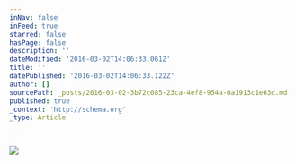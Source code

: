 ```yaml
---
inNav: false
inFeed: true
starred: false
hasPage: false
description: ''
dateModified: '2016-03-02T14:06:33.061Z'
title: ''
datePublished: '2016-03-02T14:06:33.122Z'
author: []
sourcePath: _posts/2016-03-02-3b72c085-23ca-4ef8-954a-0a1913c1e63d.md
published: true
_context: 'http://schema.org'
_type: Article

---
```

![](https://the-grid-user-content.s3-us-west-2.amazonaws.com/b3c0232e-5ef2-48a6-9ac1-ca5f3c55dbbf.jpg)